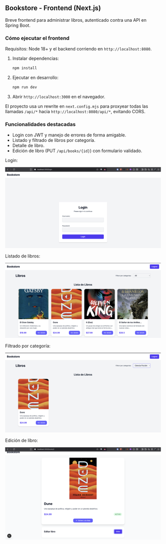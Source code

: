 ## Bookstore - Frontend (Next.js)

Breve frontend para administrar libros, autenticado contra una API en Spring Boot.

### Cómo ejecutar el frontend

Requisitos: Node 18+ y el backend corriendo en `http://localhost:8080`.

1. Instalar dependencias:
   ```bash
   npm install
   ```
2. Ejecutar en desarrollo:
   ```bash
   npm run dev
   ```
3. Abrir `http://localhost:3000` en el navegador.

El proyecto usa un rewrite en `next.config.mjs` para proxyear todas las llamadas `/api/*` hacia `http://localhost:8080/api/*`, evitando CORS.

### Funcionalidades destacadas

- Login con JWT y manejo de errores de forma amigable.
- Listado y filtrado de libros por categoría.
- Detalle de libro.
- Edición de libro (PUT `/api/books/{id}`) con formulario validado.

Login:

![Login](public/assets/login.png)

Listado de libros:

![Listado de libros](public/assets/books.png)

Filtrado por categoría:

![Books por categoría](public/assets/bookbycategory.png)

Edición de libro:

![Editar libro](public/assets/editar.png)